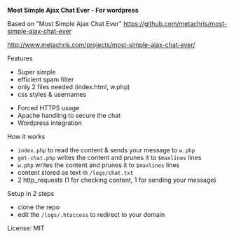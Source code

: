**Most Simple Ajax Chat Ever - For wordpress**

Based on "Most Simple Ajax Chat Ever"
https://github.com/metachris/most-simple-ajax-chat-ever

http://www.metachris.com/projects/most-simple-ajax-chat-ever/

Features

* Super simple
* efficient spam filter
* only 2 files needed (index.html, w.php)
* css styles & usernames
+ Forced HTTPS usage
+ Apache handling to secure the chat
+ Wordpress integration

How it works

* `index.php` to read the content & sends your message to `w.php`
* `get-chat.php` writes the content and prunes it to `$maxlines` lines
* `w.php` writes the content and prunes it to `$maxlines` lines
* content stored as text in `/logs/chat.txt`
* 2 http_requests (1 for checking content, 1 for sending your message)

Setup in 2 steps

* clone the repo
* edit the `/logs/.htaccess` to redirect to your domain


License: MIT
